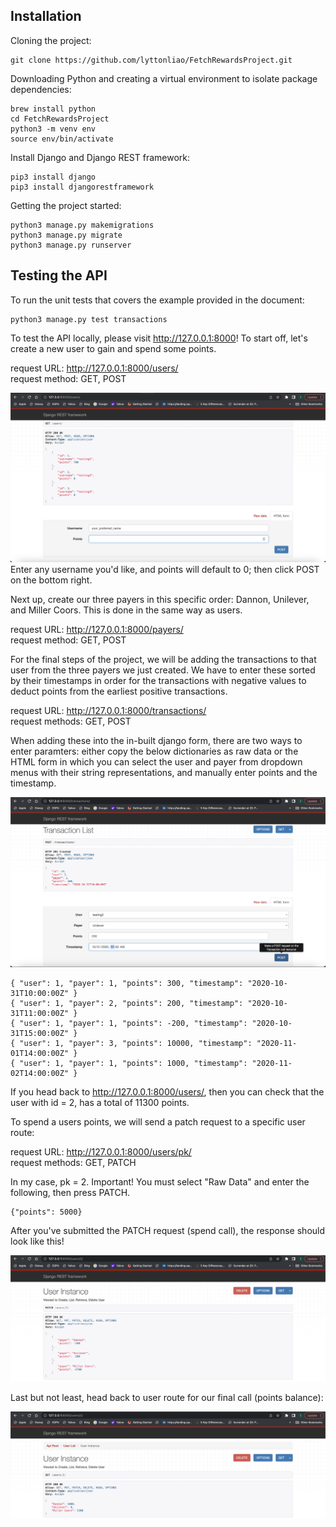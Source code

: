 ## Installation


Cloning the project:
```
git clone https://github.com/lyttonliao/FetchRewardsProject.git
```

Downloading Python and creating a virtual environment to isolate package 
dependencies:
```
brew install python
cd FetchRewardsProject
python3 -m venv env
source env/bin/activate
```

Install Django and Django REST framework:
```
pip3 install django
pip3 install djangorestframework
```

Getting the project started:
```
python3 manage.py makemigrations
python3 manage.py migrate
python3 manage.py runserver
```


## Testing the API


To run the unit tests that covers the example provided in the document:
```
python3 manage.py test transactions
```

To test the API locally, please visit http://127.0.0.1:8000! To start off, 
let's create a new user to gain and spend some points.

request URL: http://127.0.0.1:8000/users/  
request method: GET, POST  

![Create user](https://github.com/lyttonliao/FetchRewardsProject/blob/main/assets/fetch_ss1.png)
Enter any username you'd like, and points will default to 0; then click POST
on the bottom right.

Next up, create our three payers in this specific order: Dannon, Unilever, 
and Miller Coors. This is done in the same way as users.  

request URL: http://127.0.0.1:8000/payers/  
request method: GET, POST  

For the final steps of the project, we will be adding the transactions to that
user from the three payers we just created. We have to enter these sorted by
their timestamps in order for the transactions with negative values to deduct
points from the earliest positive transactions.

request URL: http://127.0.0.1:8000/transactions/  
request methods: GET, POST  

When adding these into the in-built django form, there are two ways to enter 
paramters: either copy the below dictionaries as raw data or the HTML form in 
which you can select the user and payer from dropdown menus with their string
representations, and manually enter points and the timestamp.

![Create payers](https://github.com/lyttonliao/FetchRewardsProject/blob/main/assets/fetch_ss2.png)

```
{ "user": 1, "payer": 1, "points": 300, "timestamp": "2020-10-31T10:00:00Z" }
{ "user": 1, "payer": 2, "points": 200, "timestamp": "2020-10-31T11:00:00Z" }
{ "user": 1, "payer": 1, "points": -200, "timestamp": "2020-10-31T15:00:00Z" }
{ "user": 1, "payer": 3, "points": 10000, "timestamp": "2020-11-01T14:00:00Z" }
{ "user": 1, "payer": 1, "points": 1000, "timestamp": "2020-11-02T14:00:00Z" }
```

If you head back to http://127.0.0.1:8000/users/, then you can check that
the user with id = 2, has a total of 11300 points.

To spend a users points, we will send a patch request to a specific user route:  

request URL: http://127.0.0.1:8000/users/pk/  
request methods: GET, PATCH  

In my case, pk = 2. Important! You must select "Raw Data" and enter the 
following, then press PATCH.
```
{"points": 5000}
```

After you've submitted the PATCH request (spend call), the response should look like this!  

![Show spend call response](https://github.com/lyttonliao/FetchRewardsProject/blob/main/assets/fetch_ss5.png)  

Last but not least, head back to user route for our final call (points balance):  

![Point balance call](https://github.com/lyttonliao/FetchRewardsProject/blob/main/assets/fetch_ss6.png)  